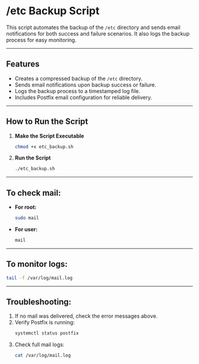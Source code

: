 # /etc Backup Script

This script automates the backup of the `/etc` directory and sends email notifications for both success and failure scenarios. It also logs the backup process for easy monitoring.

---

## Features

- Creates a compressed backup of the `/etc` directory.
- Sends email notifications upon backup success or failure.
- Logs the backup process to a timestamped log file.
- Includes Postfix email configuration for reliable delivery.

---

## How to Run the Script

1. **Make the Script Executable**

   ```bash
   chmod +x etc_backup.sh
   ```

2. **Run the Script**

   ```bash
   ./etc_backup.sh
   ```

---

## To check mail:

- **For root:**
  ```bash
  sudo mail
  ```

- **For user:**
  ```bash
  mail
  ```

---

## To monitor logs:

```bash
tail -f /var/log/mail.log
```

---

## Troubleshooting:

1. If no mail was delivered, check the error messages above.
2. Verify Postfix is running:
   ```bash
   systemctl status postfix
   ```
3. Check full mail logs:
   ```bash
   cat /var/log/mail.log
   ```
